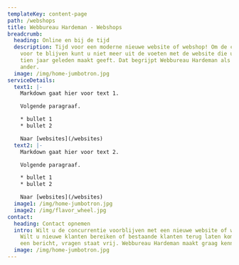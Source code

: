 ```yaml
---
templateKey: content-page
path: /webshops
title: Webbureau Hardeman - Webshops
breadcrumb:
  heading: Online en bij de tijd
  description: Tijd voor een moderne nieuwe website of webshop! Om de concurrentie
    voor te blijven kunt u niet meer uit de voeten met de website die uw neefje
    tien jaar geleden maakt geeft. Dat begrijpt Webbureau Hardeman als geen
    ander.
  image: /img/home-jumbotron.jpg
serviceDetails:
  text1: |-
    Markdown gaat hier voor text 1.

    Volgende paragraaf.

    * bullet 1
    * bullet 2

    Naar [websites](/websites)
  text2: |-
    Markdown gaat hier voor text 2.

    Volgende paragraaf.

    * bullet 1
    * bullet 2

    Naar [websites](/websites)
  image1: /img/home-jumbotron.jpg
  image2: /img/flavor_wheel.jpg
contact:
  heading: Contact opnemen
  intro: Wilt u de concurrentie voorblijven met een nieuwe website of webshop?
    Wilt u nieuwe klanten bereiken of bestaande klanten terug laten komen? Stuur
    een bericht, vragen staat vrij. Webbureau Hardeman maakt graag kennis!
  image: /img/home-jumbotron.jpg
---
```

